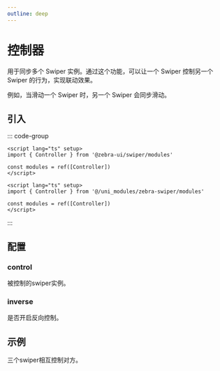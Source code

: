```yaml
---
outline: deep
---
```


# 控制器

用于同步多个 Swiper 实例。通过这个功能，可以让一个 Swiper 控制另一个 Swiper 的行为，实现联动效果。

例如，当滑动一个 Swiper 时，另一个 Swiper 会同步滑动。

<script setup>
  import {
   ref
  } from 'vue';
  import {
  Controller
} from '@zebra-ui/swiper/modules'

  const list = ref(Array.from({
   length: 5
  }).map((item, index) => {

    return {
     text: `Slide ${index + 1}` ,
     id: index + 1
    }

   }
  ))
  const modules = ref([Controller])

  const swiperInstance = ref({})

  const onSwiper = (swiper, name)=>{

    swiperInstance.value[name] = swiper;

  }
</script>

## 引入

<!--@include: ./../.vitepress/mixins/modulesTip.md-->

::: code-group

```vue [npm]
<script lang="ts" setup>
import { Controller } from '@zebra-ui/swiper/modules'

const modules = ref([Controller])
</script>
```

```vue [uni_modules]
<script lang="ts" setup>
import { Controller } from '@/uni_modules/zebra-swiper/modules'

const modules = ref([Controller])
</script>
```

:::

## 配置

### control

被控制的swiper实例。

<ComponentInfo type="SwiperInstance" value="-"></ComponentInfo>

<DemoBlock expanded>
<z-swiper grabCursor :modules="modules" :controller="{ control: swiperInstance['control'] }">
  <z-swiper-item v-for="item in list" :key="item.id">
    <DemoItem :text="item.text"></DemoItem>
  </z-swiper-item>
</z-swiper>
<z-swiper grabCursor :modules="modules" @swiper="onSwiper($event, 'control')">
  <z-swiper-item v-for="item in list" :key="item.id">
    <DemoItem :text="item.text"></DemoItem>
  </z-swiper-item>
</z-swiper>
<template #code>

```html
<z-swiper
  grabCursor
  :modules="modules"
  :controller="{ control: swiperInstance['control'] }"
>
  <z-swiper-item v-for="item in list" :key="item.id">
    <DemoItem :text="item.text"></DemoItem>
  </z-swiper-item>
</z-swiper>
<z-swiper grabCursor :modules="modules" @swiper="onSwiper($event, 'control')">
  <z-swiper-item v-for="item in list" :key="item.id">
    <DemoItem :text="item.text"></DemoItem>
  </z-swiper-item>
</z-swiper>
```

  </template>

</DemoBlock>

### inverse

是否开启反向控制。

<ComponentInfo type="boolean" value="false"></ComponentInfo>

<DemoBlock expanded>
<z-swiper grabCursor :modules="modules" :controller="{ control: swiperInstance['inverse'],inverse:true }">
  <z-swiper-item v-for="item in list" :key="item.id">
    <DemoItem :text="item.text"></DemoItem>
  </z-swiper-item>
</z-swiper>
<z-swiper grabCursor :modules="modules" @swiper="onSwiper($event, 'inverse')">
  <z-swiper-item v-for="item in list" :key="item.id">
    <DemoItem :text="item.text"></DemoItem>
  </z-swiper-item>
</z-swiper>
<template #code>

```html
<z-swiper
  grabCursor
  :modules="modules"
  :controller="{ control: swiperInstance['inverse'],inverse:true }"
>
  <z-swiper-item v-for="item in list" :key="item.id">
    <DemoItem :text="item.text"></DemoItem>
  </z-swiper-item>
</z-swiper>
<z-swiper grabCursor :modules="modules" @swiper="onSwiper($event, 'inverse')">
  <z-swiper-item v-for="item in list" :key="item.id">
    <DemoItem :text="item.text"></DemoItem>
  </z-swiper-item>
</z-swiper>
```

  </template>

</DemoBlock>

## 示例

三个swiper相互控制对方。

<DemoBlock expanded>
<z-swiper grabCursor :modules="modules" :controller="{ control: [swiperInstance['example2'],swiperInstance['example3']] }" @swiper="onSwiper($event, 'example1')">
  <z-swiper-item v-for="item in list" :key="item.id">
    <DemoItem :text="item.text"></DemoItem>
  </z-swiper-item>
</z-swiper>
<z-swiper grabCursor :modules="modules" :controller="{ control: swiperInstance['example1'] }" @swiper="onSwiper($event, 'example2')">
  <z-swiper-item v-for="item in list" :key="item.id">
    <DemoItem :text="item.text"></DemoItem>
  </z-swiper-item>
</z-swiper>
<z-swiper grabCursor :modules="modules" :controller="{ control: swiperInstance['example1'] }" @swiper="onSwiper($event, 'example3')">
  <z-swiper-item v-for="item in list" :key="item.id">
    <DemoItem :text="item.text"></DemoItem>
  </z-swiper-item>
</z-swiper>
<template #code>

```html
<z-swiper
  grabCursor
  :modules="modules"
  :controller="{ control: [swiperInstance['example2'],swiperInstance['example3']] }"
  @swiper="onSwiper($event, 'example1')"
>
  <z-swiper-item v-for="item in list" :key="item.id">
    <DemoItem :text="item.text"></DemoItem>
  </z-swiper-item>
</z-swiper>
<z-swiper
  grabCursor
  :modules="modules"
  :controller="{ control: swiperInstance['example1'] }"
  @swiper="onSwiper($event, 'example2')"
>
  <z-swiper-item v-for="item in list" :key="item.id">
    <DemoItem :text="item.text"></DemoItem>
  </z-swiper-item>
</z-swiper>
<z-swiper
  grabCursor
  :modules="modules"
  :controller="{ control: swiperInstance['example1'] }"
  @swiper="onSwiper($event, 'example3')"
>
  <z-swiper-item v-for="item in list" :key="item.id">
    <DemoItem :text="item.text"></DemoItem>
  </z-swiper-item>
</z-swiper>
```

  </template>

</DemoBlock>

